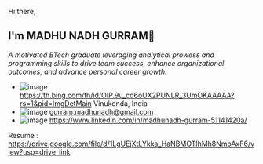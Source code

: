 Hi there, 
## I'm MADHU NADH GURRAM👋 

_A motivated BTech graduate leveraging analytical prowess and programming skills to drive team success, enhance organizational outcomes, and advance personal career growth._
<!--
**MadhuNadhGurram/MadhuNadhGurram** is a ✨ _special_ ✨ repository because its `README.md` (this file) appears on your GitHub profile.

Here are some ideas to get you started:

- 🔭 I’m currently working on ...
- 🌱 I’m currently learning ...
- 👯 I’m looking to collaborate on ...
- 🤔 I’m looking for help with ...
- 💬 Ask me about ...

- 😄 Pronouns: ...
- ⚡ Fun fact: ...
-->
- ![image](https://github.com/MadhuNadhGurram/MadhuNadhGurram/assets/84019306/92a561f5-313f-4b10-8c3a-1ac2ead63ca4) https://th.bing.com/th/id/OIP.9u_cd6oUX2PUNLR_3UmOKAAAAA?rs=1&pid=ImgDetMain Vinukonda, India
- ![image](https://github.com/MadhuNadhGurram/MadhuNadhGurram/assets/84019306/ad39fe23-2d5c-4c0a-922a-2b7826cbe9ed)  gurram.madhunadh@gmail.com
- ![image](https://github.com/MadhuNadhGurram/MadhuNadhGurram/assets/84019306/352c9a0d-2c45-4fcb-b4fc-04bd446e8ed6)  https://www.linkedin.com/in/madhunadh-gurram-51141420a/

Resume : https://drive.google.com/file/d/1LgUEjXtLYkka_HaNBMOTlhMh8NmbAxF6/view?usp=drive_link
